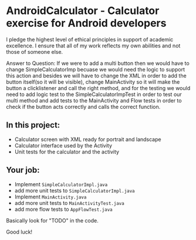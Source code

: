 # AndroidCalculator - Calculator exercise for Android developers

I pledge the highest level of ethical principles in support of academic excellence.  I ensure that all of my work reflects my own abilities and not those of someone else.

Answer to Question:
If we were to add a multi button then we would have to change SimpleCalculatorImp becuase we would need the logic to support this action and besides we will have to change the XML 
in order to add the button itself(so it will be visible), change MainActivity so it will make the button a clicklistener and call the right method, and for the testing we would need to add logic test to the SimpleCalculatorImpTest in order to test our multi method and add tests to the MainActivity and Flow tests in order to check if the button acts correctly and calls the correct function.

## In this project:
- Calculator screen with XML ready for portrait and landscape
- Calculator interface used by the Activity
- Unit tests for the calculator and the activity

## Your job:
- Implement `SimpleCalculatorImpl.java`
- add more unit tests to `SimpleCalculatorImpl.java`
- Implement `MainActivity.java`
- add more unit tests to `MainActivityTest.java`
- add more flow tests to `AppFlowTest.java`

Basically look for "TODO" in the code.


Good luck!
